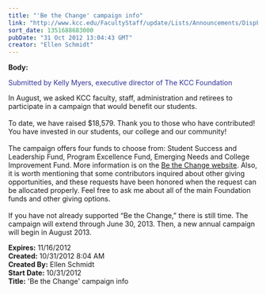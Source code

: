 ```yaml
---
title: "'Be the Change' campaign info"
link: "http://www.kcc.edu/FacultyStaff/update/Lists/Announcements/DispForm.aspx?ID=874"
sort_date: 1351688683000
pubDate: "31 Oct 2012 13:04:43 GMT"
creator: "Ellen Schmidt"
---
```


<div><b>Body:</b> <div class="ExternalClass16CB39BA79184152A485420B995DBA34">
<p><font color="#333399">Submitted by Kelly Myers, executive director of The KCC Foundation</font></p>
<p>In August, we asked KCC faculty, staff, administration and retirees to participate in a campaign that would benefit our students.<br /> <br />To date, we have raised $18,579. Thank you to those who have contributed! You have invested in our students, our college and our community! <br /> <br />The campaign offers four funds to choose from: Student Success and Leadership Fund, Program Excellence Fund, Emerging Needs and College Improvement Fund. More information is on the <a href="/Foundation/giving/eg/Pages/default.aspx">Be the Change website</a>. Also, it is worth mentioning that some contributors inquired about other giving opportunities, and these requests have been honored when the request can be allocated properly. Feel free to ask me about all of the main Foundation funds and other giving options.<br /> <br />If you have not already supported “Be the Change,” there is still time. The campaign will extend through June 30, 2013. Then, a new annual campaign will begin in August 2013. <br /></p></div></div>
<div><b>Expires:</b> 11/16/2012</div>
<div><b>Created:</b> 10/31/2012 8:04 AM</div>
<div><b>Created By:</b> Ellen Schmidt</div>
<div><b>Start Date:</b> 10/31/2012</div>
<div><b>Title:</b> &#39;Be the Change&#39; campaign info</div>
